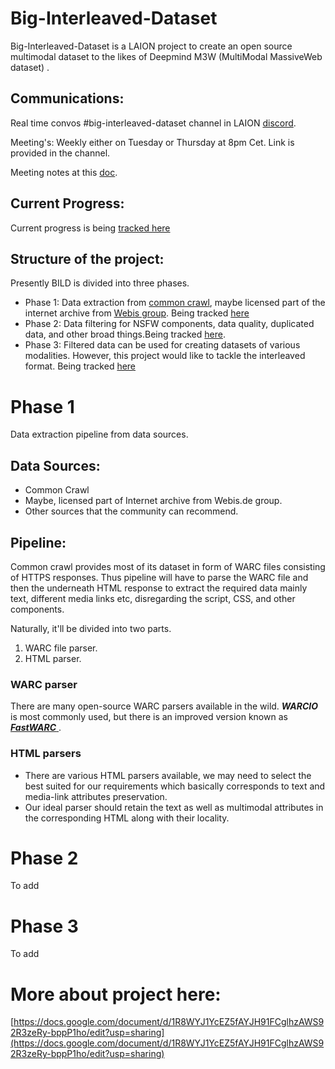 # Big-Interleaved-Dataset
Big-Interleaved-Dataset is a LAION project to create an open source multimodal dataset to the likes of Deepmind M3W (MultiModal MassiveWeb dataset) .

## Communications:
 Real time convos #big-interleaved-dataset channel in LAION [discord](https://discord.gg/kAyhUK3jyW).

Meeting's: Weekly either on Tuesday or Thursday at 8pm Cet. Link is provided in the channel.

 Meeting notes at this [doc](https://docs.google.com/document/d/1R8WYJ1YcEZ5fAYJH91FCglhzAWS92R3zeRy-bppP1ho/edit?usp=sharing).

## Current Progress:
 Current progress is being [tracked here](https://github.com/LAION-AI/Big-Interleaved-Dataset/issues/1)

## Structure of the project:
 Presently BILD is divided into three phases.
 - Phase 1: Data extraction from [common crawl](https://commoncrawl.org/), maybe licensed part of the internet archive from [Webis group](https://webis.de/research/web-archive.html). Being tracked [here](https://github.com/LAION-AI/Big-Interleaved-Dataset/issues/2)
 - Phase 2: Data filtering for NSFW components, data quality, duplicated data, and other broad things.Being tracked [here](https://github.com/LAION-AI/Big-Interleaved-Dataset/issues/3).
 - Phase 3: Filtered data can be used for creating datasets of various modalities. However, this project would like to tackle the interleaved format. Being tracked [here](https://github.com/LAION-AI/Big-Interleaved-Dataset/issues/4)

 # Phase 1

 Data extraction pipeline from data sources.

## Data Sources:

- Common Crawl
- Maybe, licensed part of Internet archive from Webis.de group.
- Other sources that the community can recommend.

## Pipeline:
Common crawl provides most of its dataset in form of WARC files consisting of HTTPS responses. Thus pipeline will have to parse the WARC file and then the underneath HTML response to extract the required data mainly text, different media links etc, disregarding the script, CSS, and other components.

Naturally, it'll be divided into two parts.

1. WARC file parser.
2. HTML parser.

### WARC parser

There are many open-source WARC parsers available in the wild. **_WARCIO_** is most commonly used, but there is an improved version known as [**_FastWARC_**
](https://resiliparse.chatnoir.eu/en/latest/man/fastwarc.html).

### HTML parsers

- There are various HTML parsers available, we may need to select the best suited for our requirements which basically corresponds to text and media-link attributes preservation.
- Our ideal parser should retain the text as well as multimodal attributes in the corresponding HTML along with their locality.

# Phase 2
 To add


 # Phase 3
To add

# More about project here:
[https://docs.google.com/document/d/1R8WYJ1YcEZ5fAYJH91FCglhzAWS92R3zeRy-bppP1ho/edit?usp=sharing](https://docs.google.com/document/d/1R8WYJ1YcEZ5fAYJH91FCglhzAWS92R3zeRy-bppP1ho/edit?usp=sharing)
